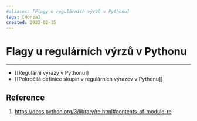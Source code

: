 ```yaml
---
#aliases: [Flagy u regulárních výrzů v Pythonu]
tags: [Honza]
created: 2022-02-15
---
```


# Flagy u regulárních výrzů v Pythonu


---
- [[Regulární výrazy v Pythonu]]
- [[Pokročilá definice skupin v regulárních výrazev v Pythonu]]

## Reference
1. https://docs.python.org/3/library/re.html#contents-of-module-re